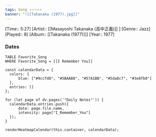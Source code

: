 ```yaml
---
tags: Song ⭐⭐⭐⭐⭐ 
banner: "![[Takanaka (1977).jpg]]"
---
```

[Time:: 5:27]
[Artist:: [[Masayoshi Takanaka (高中正義)]] ]
[Genre:: Jazz]
[Played:: 8]
[Album:: [[Takanaka (1977)]]]
[Year:: 1977]
### Dates
````dataview
TABLE Favorite_Song
WHERE Favorite_Song = [[I Remember You]]
````

  ```dataviewjs
const calendarData = { 
	colors: { 
		blue: ["#9ccfd8", "#5BAAB8", "#57A1BB", "#5da8c7", "#3e8fb0"] 
	}, 
	entries: [] 
}; 

for (let page of dv.pages('"Daily Notes"')) { 
	calendarData.entries.push({ 
		date: page.file.name, 
		intensity: page["I_Remember_You"]
	}); 
} 

renderHeatmapCalendar(this.container, calendarData);
```
